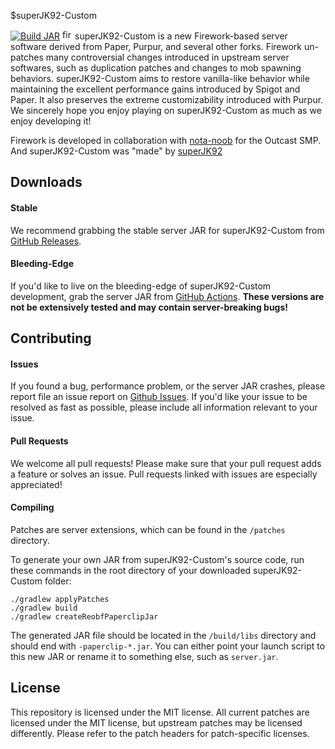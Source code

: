 $superJK92-Custom

[![Build JAR](https://github.com/superJK92iscool/superJK92-Custom/actions/workflows/build.yml/badge.svg)](https://github.com/superJK92iscool/superJK92-Custom/actions/workflows/build.yml)
<img src="https://static.wikia.nocookie.net/minecraft_gamepedia/images/f/fd/Firework_Rocket_JE2_BE2.png" alt="firework_rocket" width="16"/> superJK92-Custom is a new Firework-based server software derived from Paper, Purpur, and several other forks. Firework un-patches many controversial changes introduced in upstream server softwares, such as duplication patches and changes to mob spawning behaviors. superJK92-Custom aims to restore vanilla-like behavior while maintaining the excellent performance gains introduced by Spigot and Paper. It also preserves the extreme customizability introduced with Purpur. We sincerely hope you enjoy playing on superJK92-Custom as much as we enjoy developing it!

Firework is developed in collaboration with [nota-noob](https://github.com/nota-noob) for the Outcast SMP.
And superJK92-Custom was "made" by [superJK92](https://github.com/superJK92iscool)
## Downloads
#### Stable
We recommend grabbing the stable server JAR for superJK92-Custom from [GitHub Releases](https://github.com/superJK92iscool/superJK92-Custom/releases).
#### Bleeding-Edge
If you'd like to live on the bleeding-edge of superJK92-Custom development, grab the server JAR from [GitHub Actions](https://github.com/superJK92iscool/superJK92-Custom/actions). **These versions are not be extensively tested and may contain server-breaking bugs!**

## Contributing
#### Issues
If you found a bug, performance problem, or the server JAR crashes, please report file an issue report on [Github Issues](https://github.com/superJK92iscool/superJK92-Custom/issues). If you'd like your issue to be resolved as fast as possible, please include all information relevant to your issue.

#### Pull Requests
We welcome all pull requests! Please make sure that your pull request adds a feature or solves an issue. Pull requests linked with issues are especially appreciated!

#### Compiling
Patches are server extensions, which can be found in the `/patches` directory.

To generate your own JAR from superJK92-Custom's source code, run these commands in the root directory of your downloaded superJK92-Custom folder:
```
./gradlew applyPatches
./gradlew build
./gradlew createReobfPaperclipJar
```
The generated JAR file should be located in the `/build/libs` directory and should end with `-paperclip-*.jar`. You can either point your launch script to this new JAR or rename it to something else, such as `server.jar`.

## License
This repository is licensed under the MIT license. All current patches are licensed under the MIT license, but upstream patches may be licensed differently. Please refer to the patch headers for patch-specific licenses.
